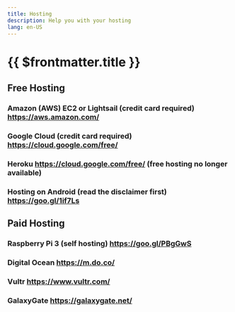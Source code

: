 ```yaml
---
title: Hosting
description: Help you with your hosting
lang: en-US
---
```


# {{ $frontmatter.title }}

## Free Hosting

### Amazon (AWS) EC2 or Lightsail (credit card required) https://aws.amazon.com/

### Google Cloud (credit card required) https://cloud.google.com/free/

### Heroku https://cloud.google.com/free/ (free hosting no longer available)

### Hosting on Android (read the disclaimer first) https://goo.gl/1if7Ls

## Paid Hosting

### Raspberry Pi 3 (self hosting) https://goo.gl/PBgGwS

### Digital Ocean https://m.do.co/

### Vultr https://www.vultr.com/

### GalaxyGate https://galaxygate.net/